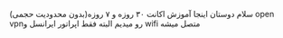 سلام دوستان اینجا آموزش اکانت ۳۰ روزه و ۷ روزه(بدون محدودیت حجمی) open vpnرو میدیم 
البته فقط اپراتور ایرانسل و wifi متصل میشه 
